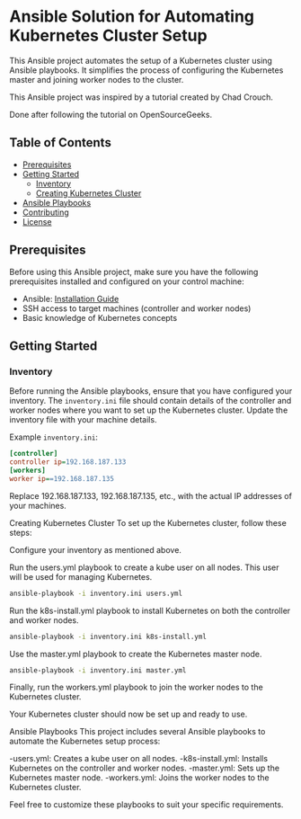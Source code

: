 
# Ansible Solution for Automating Kubernetes Cluster Setup

This Ansible project automates the setup of a Kubernetes cluster using Ansible playbooks. It simplifies the process of configuring the Kubernetes master and joining worker nodes to the cluster.

This Ansible project was inspired by a tutorial created by Chad Crouch.

Done after following the tutorial on OpenSourceGeeks.



## Table of Contents

- [Prerequisites](#prerequisites)
- [Getting Started](#getting-started)
  - [Inventory](#inventory)
  - [Creating Kubernetes Cluster](#creating-kubernetes-cluster)
- [Ansible Playbooks](#ansible-playbooks)
- [Contributing](#contributing)
- [License](#license)

## Prerequisites

Before using this Ansible project, make sure you have the following prerequisites installed and configured on your control machine:

- Ansible: [Installation Guide](https://docs.ansible.com/ansible/latest/installation_guide/index.html)
- SSH access to target machines (controller and worker nodes)
- Basic knowledge of Kubernetes concepts

## Getting Started

### Inventory

Before running the Ansible playbooks, ensure that you have configured your inventory. The `inventory.ini` file should contain details of the controller and worker nodes where you want to set up the Kubernetes cluster. Update the inventory file with your machine details.

Example `inventory.ini`:

```ini
[controller]
controller ip=192.168.187.133 
[workers]
worker ip==192.168.187.135 
```



Replace 192.168.187.133, 192.168.187.135, etc., with the actual IP addresses of your machines.

Creating Kubernetes Cluster
To set up the Kubernetes cluster, follow these steps:

Configure your inventory as mentioned above.

Run the users.yml playbook to create a kube user on all nodes. This user will be used for managing Kubernetes.

```bash
ansible-playbook -i inventory.ini users.yml
```

Run the k8s-install.yml playbook to install Kubernetes on both the controller and worker nodes.


```bash
ansible-playbook -i inventory.ini k8s-install.yml
```

Use the master.yml playbook to create the Kubernetes master node.

```bash
ansible-playbook -i inventory.ini master.yml
```

Finally, run the workers.yml playbook to join the worker nodes to the Kubernetes cluster.


Your Kubernetes cluster should now be set up and ready to use.

Ansible Playbooks
This project includes several Ansible playbooks to automate the Kubernetes setup process:

-users.yml: Creates a kube user on all nodes.
-k8s-install.yml: Installs Kubernetes on the controller and worker nodes.
-master.yml: Sets up the Kubernetes master node.
-workers.yml: Joins the worker nodes to the Kubernetes cluster.


Feel free to customize these playbooks to suit your specific requirements.





